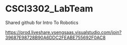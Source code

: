 # CSCI3302_LabTeam
Shared github for Intro To Robotics

https://prod.liveshare.vsengsaas.visualstudio.com/join?39687E98728B90A6DDC2FEABE755692F0AC8
